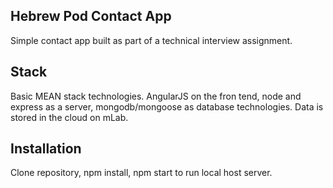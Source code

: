 ## Hebrew Pod Contact App Simple contact app built as part of a technical interview assignment.## StackBasic MEAN stack technologies. AngularJS on the fron tend, node and express as a server, mongodb/mongoose as database technologies. Data is stored in the cloud on mLab.## InstallationClone repository, npm install, npm start to run local host server. 
